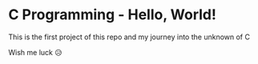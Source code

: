 # C Programming - Hello, World!

This is the first project of this repo and my journey into the unknown of C

Wish me luck 😥
